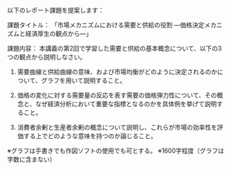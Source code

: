 以下のレポート課題を提案します：

課題タイトル：
「市場メカニズムにおける需要と供給の役割 ―価格決定メカニズムと経済厚生の観点から―」

課題内容：
本講義の第2回で学習した需要と供給の基本概念について、以下の3つの観点から説明しなさい。

1. 需要曲線と供給曲線の意味、および市場均衡がどのように決定されるのかについて、グラフを用いて説明すること。

2. 価格の変化に対する需要量の反応を表す需要の価格弾力性について、その概念と、なぜ経済分析において重要な指標となるのかを具体例を挙げて説明すること。

3. 消費者余剰と生産者余剰の概念について説明し、これらが市場の効率性を評価する上でどのような意味を持つのか論じること。

※グラフは手書きでも作図ソフトの使用でも可とする。
※1600字程度（グラフは字数に含まない）